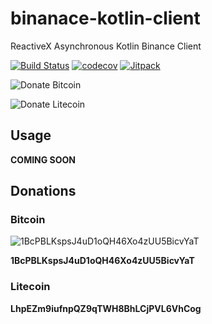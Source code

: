 # binanace-kotlin-client
ReactiveX Asynchronous Kotlin Binance Client

[![Build Status](https://travis-ci.org/cluttered-cryptocurrency/binanace-kotlin-client.svg?branch=master)](https://travis-ci.org/cluttered-cryptocurrency/binanace-kotlin-client)
[![codecov](https://codecov.io/gh/cluttered-cryptocurrency/binanace-kotlin-client/branch/master/graph/badge.svg)](https://codecov.io/gh/cluttered-cryptocurrency/binanace-kotlin-client)
[![Jitpack](https://jitpack.io/v/cluttered-cryptocurrency/binanace-kotlin-client.svg)](https://jitpack.io/#cluttered-cryptocurrency/binanace-kotlin-client)

![Donate Bitcoin](https://img.shields.io/badge/Donate_Bitcoin-1BcPBLKspsJ4uD1oQH46Xo4zUU5BicvYaT-yellow.svg)

![Donate Litecoin](https://img.shields.io/badge/Donate_Litecoin-LhpEZm9iufnpQZ9qTWH8BhLCjPVL6VhCog-a4a4a8.svg)

## Usage

**COMING SOON**

## Donations

### Bitcoin
![1BcPBLKspsJ4uD1oQH46Xo4zUU5BicvYaT](https://raw.githubusercontent.com/cluttered-cryptocurrency/bittrex-kotlin-client/master/qr-codes/bitcoin-qr-1BcPBLKspsJ4uD1oQH46Xo4zUU5BicvYaT.png)

**1BcPBLKspsJ4uD1oQH46Xo4zUU5BicvYaT**

### Litecoin
**LhpEZm9iufnpQZ9qTWH8BhLCjPVL6VhCog**
